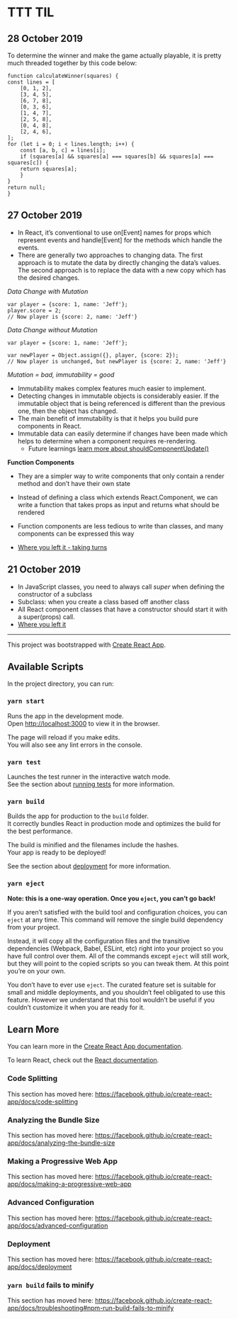 # TTT TIL
## 28 October 2019
To determine the winner and make the game actually playable, it is pretty much threaded together by this code below: 

    function calculateWinner(squares) {
    const lines = [
        [0, 1, 2],
        [3, 4, 5],
        [6, 7, 8],
        [0, 3, 6],
        [1, 4, 7],
        [2, 5, 8],
        [0, 4, 8],
        [2, 4, 6],
    ];
    for (let i = 0; i < lines.length; i++) {
        const [a, b, c] = lines[i];
        if (squares[a] && squares[a] === squares[b] && squares[a] === squares[c]) {
        return squares[a];
        }
    }
    return null;
    }

## 27 October 2019
- In React, it’s conventional to use on[Event] names for props which represent events and handle[Event] for the methods which handle the events.
- There are generally two approaches to changing data. The first approach is to mutate the data by directly changing the data’s values. The second approach is to replace the data with a new copy which has the desired changes.

*Data Change with Mutation*

    var player = {score: 1, name: 'Jeff'};
    player.score = 2;
    // Now player is {score: 2, name: 'Jeff'}

*Data Change without Mutation*

    var player = {score: 1, name: 'Jeff'};

    var newPlayer = Object.assign({}, player, {score: 2});
    // Now player is unchanged, but newPlayer is {score: 2, name: 'Jeff'}

*Mutation = bad, immutability = good*
- Immutability makes complex features much easier to implement.
- Detecting changes in immutable objects is considerably easier. If the immutable object that is being referenced is different than the previous one, then the object has changed.
- The main benefit of immutability is that it helps you build pure components in React. 
- Immutable data can easily determine if changes have been made which helps to determine when a component requires re-rendering.
    - Future learnings [learn more about shouldComponentUpdate()](https://reactjs.org/docs/optimizing-performance.html#examples)

**Function Components**
- They are a simpler way to write components that only contain a render method and don’t have their own state
- Instead of defining a class which extends React.Component, we can write a function that takes props as input and returns what should be rendered
- Function components are less tedious to write than classes, and many components can be expressed this way

- [Where you left it - taking turns](https://reactjs.org/tutorial/tutorial.html#taking-turns)

## 21 October 2019
- In JavaScript classes, you need to always call *super* when defining the constructor of a subclass
- Subclass: when you create a class based off another class
- All React component classes that have a constructor should start it with a super(props) call.
- [Where you left it](https://reactjs.org/tutorial/tutorial.html#making-an-interactive-component)

---

This project was bootstrapped with [Create React App](https://github.com/facebook/create-react-app).

## Available Scripts

In the project directory, you can run:

### `yarn start`

Runs the app in the development mode.<br />
Open [http://localhost:3000](http://localhost:3000) to view it in the browser.

The page will reload if you make edits.<br />
You will also see any lint errors in the console.

### `yarn test`

Launches the test runner in the interactive watch mode.<br />
See the section about [running tests](https://facebook.github.io/create-react-app/docs/running-tests) for more information.

### `yarn build`

Builds the app for production to the `build` folder.<br />
It correctly bundles React in production mode and optimizes the build for the best performance.

The build is minified and the filenames include the hashes.<br />
Your app is ready to be deployed!

See the section about [deployment](https://facebook.github.io/create-react-app/docs/deployment) for more information.

### `yarn eject`

**Note: this is a one-way operation. Once you `eject`, you can’t go back!**

If you aren’t satisfied with the build tool and configuration choices, you can `eject` at any time. This command will remove the single build dependency from your project.

Instead, it will copy all the configuration files and the transitive dependencies (Webpack, Babel, ESLint, etc) right into your project so you have full control over them. All of the commands except `eject` will still work, but they will point to the copied scripts so you can tweak them. At this point you’re on your own.

You don’t have to ever use `eject`. The curated feature set is suitable for small and middle deployments, and you shouldn’t feel obligated to use this feature. However we understand that this tool wouldn’t be useful if you couldn’t customize it when you are ready for it.

## Learn More

You can learn more in the [Create React App documentation](https://facebook.github.io/create-react-app/docs/getting-started).

To learn React, check out the [React documentation](https://reactjs.org/).

### Code Splitting

This section has moved here: https://facebook.github.io/create-react-app/docs/code-splitting

### Analyzing the Bundle Size

This section has moved here: https://facebook.github.io/create-react-app/docs/analyzing-the-bundle-size

### Making a Progressive Web App

This section has moved here: https://facebook.github.io/create-react-app/docs/making-a-progressive-web-app

### Advanced Configuration

This section has moved here: https://facebook.github.io/create-react-app/docs/advanced-configuration

### Deployment

This section has moved here: https://facebook.github.io/create-react-app/docs/deployment

### `yarn build` fails to minify

This section has moved here: https://facebook.github.io/create-react-app/docs/troubleshooting#npm-run-build-fails-to-minify
